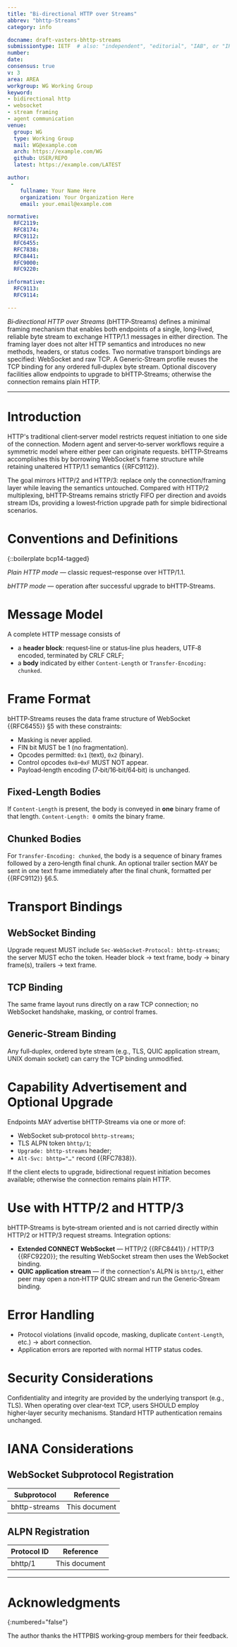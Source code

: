 ```yaml
---
title: "Bi‑directional HTTP over Streams"
abbrev: "bhttp‑Streams"
category: info

docname: draft-vasters-bhttp-streams
submissiontype: IETF  # also: "independent", "editorial", "IAB", or "IRTF"
number:
date:
consensus: true
v: 3
area: AREA
workgroup: WG Working Group
keyword:
- bidirectional http
- websocket
- stream framing
- agent communication
venue:
  group: WG
  type: Working Group
  mail: WG@example.com
  arch: https://example.com/WG
  github: USER/REPO
  latest: https://example.com/LATEST

author:
 -
    fullname: Your Name Here
    organization: Your Organization Here
    email: your.email@example.com

normative:
  RFC2119:
  RFC8174:
  RFC9112:
  RFC6455:
  RFC7838:
  RFC8441:
  RFC9000:
  RFC9220:

informative:
  RFC9113:
  RFC9114:

---
```


*Bi‑directional HTTP over Streams* (bHTTP‑Streams) defines a minimal framing
mechanism that enables both endpoints of a single, long‑lived, reliable byte
stream to exchange HTTP/1.1 messages in either direction.  The framing layer
does not alter HTTP semantics and introduces no new methods, headers, or
status codes.  Two normative transport bindings are specified: WebSocket and
raw TCP.  A Generic‑Stream profile reuses the TCP binding for any ordered
full‑duplex byte stream.  Optional discovery facilities allow endpoints to
upgrade to bHTTP‑Streams; otherwise the connection remains plain HTTP.

---

# Introduction

HTTP's traditional client‑server model restricts request initiation to one
side of the connection.  Modern agent and server‑to‑server workflows require a
symmetric model where either peer can originate requests.  bHTTP‑Streams
accomplishes this by borrowing WebSocket's frame structure while retaining
unaltered HTTP/1.1 semantics {{RFC9112}}.

The goal mirrors HTTP/2 and HTTP/3: replace only the connection/framing layer
while leaving the semantics untouched.  Compared with HTTP/2 multiplexing,
bHTTP‑Streams remains strictly FIFO per direction and avoids stream IDs,
providing a lowest‑friction upgrade path for simple bidirectional scenarios.

# Conventions and Definitions

{::boilerplate bcp14-tagged}

*Plain HTTP mode* — classic request–response over HTTP/1.1.

*bHTTP mode* — operation after successful upgrade to bHTTP‑Streams.

# Message Model

A complete HTTP message consists of

* a **header block**: request‑line or status‑line plus headers, UTF‑8 encoded,
  terminated by CRLF CRLF;
* a **body** indicated by either `Content‑Length` or
  `Transfer‑Encoding: chunked`.

# Frame Format

bHTTP‑Streams reuses the data frame structure of WebSocket {{RFC6455}} §5 with
these constraints:

* Masking is never applied.
* FIN bit MUST be 1 (no fragmentation).
* Opcodes permitted: `0x1` (text), `0x2` (binary).
* Control opcodes `0x8`–`0xF` MUST NOT appear.
* Payload‑length encoding (7‑bit/16‑bit/64‑bit) is unchanged.

## Fixed‑Length Bodies

If `Content‑Length` is present, the body is conveyed in **one** binary frame of
that length.  `Content‑Length: 0` omits the binary frame.

## Chunked Bodies

For `Transfer‑Encoding: chunked`, the body is a sequence of binary frames
followed by a zero‑length final chunk.  An optional trailer section MAY be
sent in one text frame immediately after the final chunk, formatted per
{{RFC9112}} §6.5.

# Transport Bindings

## WebSocket Binding

Upgrade request MUST include `Sec‑WebSocket‑Protocol: bhttp-streams`; the server
MUST echo the token.  Header block → text frame, body → binary frame(s),
trailers → text frame.

## TCP Binding

The same frame layout runs directly on a raw TCP connection; no WebSocket
handshake, masking, or control frames.

## Generic‑Stream Binding

Any full‑duplex, ordered byte stream (e.g., TLS, QUIC application stream,
UNIX domain socket) can carry the TCP binding unmodified.

# Capability Advertisement and Optional Upgrade

Endpoints MAY advertise bHTTP‑Streams via one or more of:

* WebSocket sub‑protocol `bhttp-streams`;
* TLS ALPN token `bhttp/1`;
* `Upgrade: bhttp-streams` header;
* `Alt‑Svc: bhttp="…"` record {{RFC7838}}.

If the client elects to upgrade, bidirectional request initiation becomes
available; otherwise the connection remains plain HTTP.

# Use with HTTP/2 and HTTP/3

bHTTP‑Streams is byte‑stream oriented and is not carried directly within
HTTP/2 or HTTP/3 request streams.  Integration options:

* **Extended CONNECT WebSocket** — HTTP/2 {{RFC8441}} / HTTP/3 {{RFC9220}}; the
  resulting WebSocket stream then uses the WebSocket binding.
* **QUIC application stream** — if the connection's ALPN is `bhttp/1`, either
  peer may open a non‑HTTP QUIC stream and run the Generic‑Stream binding.

# Error Handling

* Protocol violations (invalid opcode, masking, duplicate `Content‑Length`,
  etc.) → abort connection.
* Application errors are reported with normal HTTP status codes.

# Security Considerations

Confidentiality and integrity are provided by the underlying transport (e.g.,
TLS).  When operating over clear‑text TCP, users SHOULD employ higher‑layer
security mechanisms.  Standard HTTP authentication remains unchanged.

# IANA Considerations

## WebSocket Subprotocol Registration

| Subprotocol   | Reference     |
| ------------- | ------------- |
| bhttp-streams | This document |

## ALPN Registration

| Protocol ID | Reference     |
| ----------- | ------------- |
| bhttp/1     | This document |

---

# Acknowledgments
{:numbered="false"}

The author thanks the HTTPBIS working‑group members for their feedback.